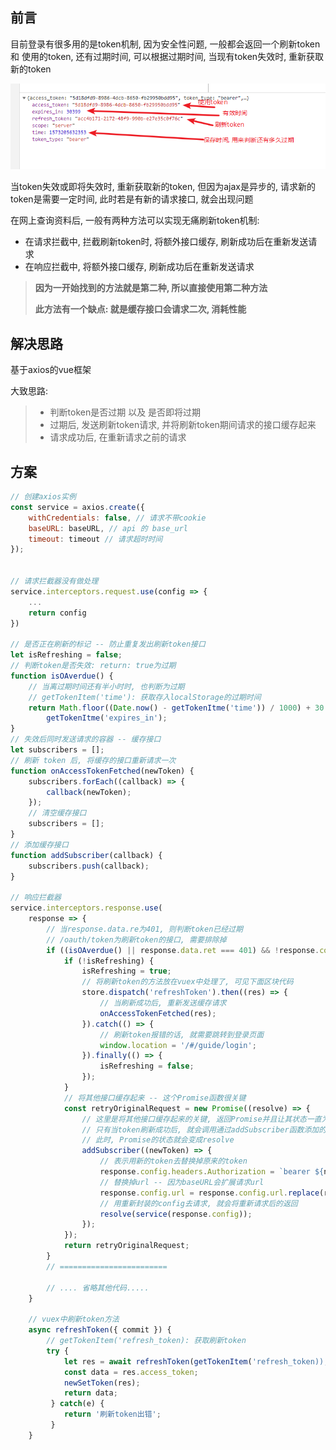 ## 前言

目前登录有很多用的是token机制, 因为安全性问题, 一般都会返回一个刷新token 和 使用的token, 还有过期时间, 可以根据过期时间, 当现有token失效时, 重新获取新的token

![token机制](./image/token机制.png 'token机制')

当token失效或即将失效时, 重新获取新的token, 但因为ajax是异步的, 请求新的token是需要一定时间, 此时若是有新的请求接口, 就会出现问题

在网上查询资料后, 一般有两种方法可以实现无痛刷新token机制: 

* 在请求拦截中, 拦截刷新token时, 将额外接口缓存, 刷新成功后在重新发送请求
* 在响应拦截中, 将额外接口缓存,  刷新成功后在重新发送请求

> **因为一开始找到的方法就是第二种, 所以直接使用第二种方法**
>
> **此方法有一个缺点: 就是缓存接口会请求二次, 消耗性能**

## 解决思路

基于axios的vue框架

大致思路: 

> * 判断token是否过期 以及 是否即将过期
>* 过期后, 发送刷新token请求, 并将刷新token期间请求的接口缓存起来
> * 请求成功后, 在重新请求之前的请求

## 方案

```javascript
// 创建axios实例
const service = axios.create({
    withCredentials: false, // 请求不带cookie
    baseURL: baseURL, // api 的 base_url
    timeout: timeout // 请求超时时间
});


// 请求拦截器没有做处理
service.interceptors.request.use(config => {
    ...
    return config
})

// 是否正在刷新的标记 -- 防止重复发出刷新token接口
let isRefreshing = false;
// 判断token是否失效: return: true为过期
function isOAverdue() {
	// 当离过期时间还有半小时时, 也判断为过期
    // getTokenItem('time'): 获取存入localStorage的过期时间
    return Math.floor((Date.now() - getTokenItme('time')) / 1000) + 30 * 60 > 
        getTokenItme('expires_in');
}
// 失效后同时发送请求的容器 -- 缓存接口
let subscribers = [];
// 刷新 token 后, 将缓存的接口重新请求一次
function onAccessTokenFetched(newToken) {
    subscribers.forEach((callback) => {
		callback(newToken);
    });
    // 清空缓存接口
    subscribers = [];
}
// 添加缓存接口
function addSubscriber(callback) {
    subscribers.push(callback);
}

// 响应拦截器
service.interceptors.response.use(
	response => {
        // 当response.data.re为401, 则判断token已经过期
        // /oauth/token为刷新token的接口, 需要排除掉 
    	if ((isOAverdue() || response.data.ret === 401) && !response.config.url.includes('/oauth/token')) {
      		if (!isRefreshing) {
        		isRefreshing = true;
                // 将刷新token的方法放在vuex中处理了, 可见下面区块代码
        		store.dispatch('refreshToken').then((res) => {
                    // 当刷新成功后, 重新发送缓存请求
          			onAccessTokenFetched(res);
        		}).catch(() => {
          			// 刷新token报错的话, 就需要跳转到登录页面
          			window.location = '/#/guide/login';
        		}).finally(() => {
          			isRefreshing = false;
        		});
      		}
      		// 将其他接口缓存起来 -- 这个Promise函数很关键
      		const retryOriginalRequest = new Promise((resolve) => {
                // 这里是将其他接口缓存起来的关键, 返回Promise并且让其状态一直为等待状态, 
                // 只有当token刷新成功后, 就会调用通过addSubscriber函数添加的缓存接口, 
                // 此时, Promise的状态就会变成resolve
        		addSubscriber((newToken) => {
          			// 表示用新的token去替换掉原来的token
          			response.config.headers.Authorization = `bearer ${newToken}`;
          			// 替换掉url -- 因为baseURL会扩展请求url
          			response.config.url = response.config.url.replace(response.config.baseURL, '');
                    // 用重新封装的config去请求, 就会将重新请求后的返回
          			resolve(service(response.config));
        		});
      		});
      		return retryOriginalRequest;
    	}
    	// ========================
        
    	// .... 省略其他代码.....
  	}
    
    // vuex中刷新token方法
    async refreshToken({ commit }) {
    	// getTokenItem('refresh_token): 获取刷新token
    	try {
    		let res = await refreshToken(getTokenItem('refresh_token));
      		const data = res.access_token;
      		newSetToken(res);
      		return data;
         } catch(e) {
            return '刷新token出错';
         }
    }
```

























